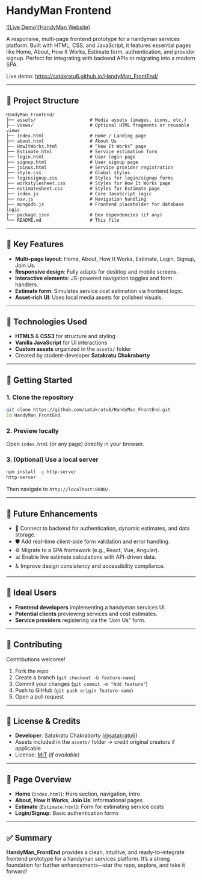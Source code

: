 
# HandyMan Frontend

[![Live Demo](HandyMan Website)](https://handyman-fx77.onrender.com/)

A responsive, multi-page frontend prototype for a handyman services platform. Built with HTML, CSS, and JavaScript, it features essential pages like Home, About, How It Works, Estimate form, authentication, and provider signup. Perfect for integrating with backend APIs or migrating into a modern SPA.

Live demo: https://satakratu6.github.io/HandyMan_FrontEnd/

---

## 📂 Project Structure

```
HandyMan_FrontEnd/
├── assets/                    # Media assets (images, icons, etc.)
├── views/                     # Optional HTML fragments or reusable views
├── index.html                 # Home / Landing page
├── about.html                 # About Us
├── HowItWorks.html            # “How It Works” page
├── Estimate.html              # Service estimation form
├── login.html                 # User login page
├── signup.html                # User signup page
├── joinus.html                # Service provider registration
├── style.css                  # Global styles
├── loginsignup.css            # Styles for login/signup forms
├── workstylesheet.css         # Styles for How It Works page
├── estimatesheet.css          # Styles for Estimate page
├── index.js                   # Core JavaScript logic
├── nav.js                     # Navigation handling
├── mongodb.js                 # Frontend placeholder for database logic
├── package.json               # Dev dependencies (if any)
└── README.md                  # This file
```

---

## 🚀 Key Features

- **Multi-page layout**: Home, About, How It Works, Estimate, Login, Signup, Join Us.
- **Responsive design**: Fully adapts for desktop and mobile screens.
- **Interactive elements**: JS-powered navigation toggles and form handlers.
- **Estimate form**: Simulates service cost estimation via frontend logic.
- **Asset-rich UI**: Uses local media assets for polished visuals.

---

## 🧰 Technologies Used

- **HTML5** & **CSS3** for structure and styling  
- **Vanilla JavaScript** for UI interactions  
- **Custom assets** organized in the `assets/` folder  
- Created by student-developer **Satakratu Chakraborty**

---

## 🔧 Getting Started

### 1. Clone the repository

```bash
git clone https://github.com/satakratu6/HandyMan_FrontEnd.git
cd HandyMan_FrontEnd
```

### 2. Preview locally

Open `index.html` (or any page) directly in your browser.

### 3. (Optional) Use a local server

```bash
npm install -g http-server
http-server .
```

Then navigate to `http://localhost:8080/`.

---

## 🔮 Future Enhancements

- 🔗 Connect to backend for authentication, dynamic estimates, and data storage.
- 🛡️ Add real-time client-side form validation and error handling.
- ⚙️ Migrate to a SPA framework (e.g., React, Vue, Angular).
- 📊 Enable live estimate calculations with API-driven data.
- ♿ Improve design consistency and accessibility compliance.

---

## 🎯 Ideal Users

- **Frontend developers** implementing a handyman services UI.
- **Potential clients** previewing services and cost estimates.
- **Service providers** registering via the “Join Us” form.

---

## 👥 Contributing

Contributions welcome!  
1. Fork the repo  
2. Create a branch (`git checkout -b feature-name`)  
3. Commit your changes (`git commit -m "Add feature"`)  
4. Push to GitHub (`git push origin feature-name`)  
5. Open a pull request

---

## 📜 License & Credits

- **Developer**: Satakratu Chakraborty ([@satakratu6](https://github.com/satakratu6))  
- Assets included in the `assets/` folder → credit original creators if applicable  
- License: [MIT](LICENSE) *(if available)*

---

## 👀 Page Overview

- **Home** (`index.html`): Hero section, navigation, intro  
- **About**, **How It Works**, **Join Us**: Informational pages  
- **Estimate** (`Estimate.html`): Form for estimating service costs  
- **Login/Signup**: Basic authentication forms

---

## ✅ Summary

**HandyMan_FrontEnd** provides a clean, intuitive, and ready-to-integrate frontend prototype for a handyman services platform. It’s a strong foundation for further enhancements—star the repo, explore, and take it forward!
